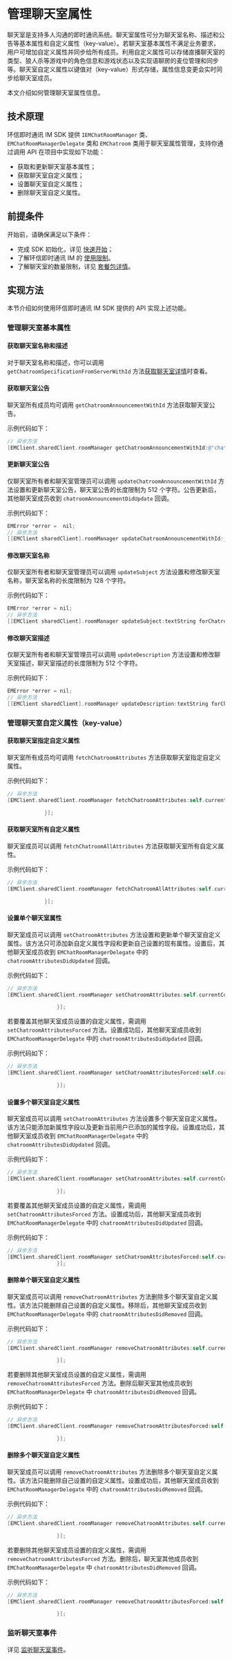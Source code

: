 # 管理聊天室属性

<Toc />

聊天室是支持多人沟通的即时通讯系统。聊天室属性可分为聊天室名称、描述和公告等基本属性和自定义属性（key-value）。若聊天室基本属性不满足业务要求，用户可增加自定义属性并同步给所有成员。利用自定义属性可以存储直播聊天室的类型、狼人杀等游戏中的角色信息和游戏状态以及实现语聊房的麦位管理和同步等。聊天室自定义属性以键值对（key-value）形式存储，属性信息变更会实时同步给聊天室成员。

本文介绍如何管理聊天室属性信息。

## 技术原理

环信即时通讯 IM SDK 提供 `IEMChatRoomManager` 类、`EMChatRoomManagerDelegate` 类和 `EMChatroom` 类用于聊天室属性管理，支持你通过调用 API 在项目中实现如下功能：

- 获取和更新聊天室基本属性；
- 获取聊天室自定义属性；
- 设置聊天室自定义属性；
- 删除聊天室自定义属性。

## 前提条件

开始前，请确保满足以下条件：

- 完成 SDK 初始化，详见 [快速开始](quickstart.html)；
- 了解环信即时通讯 IM 的 [使用限制](/product/limitation.html)。
- 了解聊天室的数量限制，详见 [套餐包详情](https://www.easemob.com/pricing/im)。

## 实现方法

本节介绍如何使用环信即时通讯 IM SDK 提供的 API 实现上述功能。

### 管理聊天室基本属性

#### 获取聊天室名称和描述

对于聊天室名称和描述，你可以调用 `getChatroomSpecificationFromServerWithId` 方法[获取聊天室详情](room_manage.html#获取聊天室详情)时查看。

#### 获取聊天室公告

聊天室所有成员均可调用 `getChatroomAnnouncementWithId` 方法获取聊天室公告。

示例代码如下：

```objectivec
// 异步方法
[EMClient.sharedClient.roomManager getChatroomAnnouncementWithId:@"chatRoomId" completion:nil];
```

#### 更新聊天室公告

仅聊天室所有者和聊天室管理员可以调用 `updateChatroomAnnouncementWithId` 方法设置和更新聊天室公告，聊天室公告的长度限制为 512 个字符。公告更新后，其他聊天室成员收到 `chatroomAnnouncementDidUpdate` 回调。

示例代码如下：

```objectivec
EMError *error =  nil;
// 异步方法
[[EMClient sharedClient].roomManager updateChatroomAnnouncementWithId:_chatroomId announcement:textString completion:nil];
```

#### 修改聊天室名称

仅聊天室所有者和聊天室管理员可以调用 `updateSubject` 方法设置和修改聊天室名称，聊天室名称的长度限制为 128 个字符。

示例代码如下：

```objectivec
EMError *error = nil;
// 异步方法
[[EMClient sharedClient].roomManager updateSubject:textString forChatroom:self.chatroom.chatroomId completion:nil];
```

#### 修改聊天室描述

仅聊天室所有者和聊天室管理员可以调用 `updateDescription` 方法设置和修改聊天室描述，聊天室描述的长度限制为 512 个字符。

示例代码如下：

```objectivec
EMError *error = nil;
// 异步方法
[[EMClient sharedClient].roomManager updateDescription:textString forChatroom:self.chatroom.chatroomId completion:nil];
```

### 管理聊天室自定义属性（key-value）

#### 获取聊天室指定自定义属性

聊天室所有成员均可调用 `fetchChatroomAttributes` 方法获取聊天室指定自定义属性。

示例代码如下：

```objectivec
// 异步方法
[EMClient.sharedClient.roomManager fetchChatroomAttributes:self.currentConversation.conversationId keys:@[@"123"] completion:^(NSDictionary * _Nullable map, EMError * _Nullable error) {

            }];
```

#### 获取聊天室所有自定义属性

聊天室成员可以调用 `fetchChatroomAllAttributes` 方法获取聊天室所有自定义属性。

示例代码如下：

```objectivec
// 异步方法
[EMClient.sharedClient.roomManager fetchChatroomAllAttributes:self.currentConversation.conversationId completion:^(NSDictionary * _Nullable map, EMError * _Nullable error) {

            }];
```

#### 设置单个聊天室属性

聊天室成员可以调用 `setChatroomAttributes` 方法设置和更新单个聊天室自定义属性。该方法只可添加新自定义属性字段和更新自己设置的现有属性。设置后，其他聊天室成员收到 `EMChatRoomManagerDelegate` 中的 `chatroomAttributesDidUpdated` 回调。

示例代码如下：

```objectivec
// 异步方法
[EMClient.sharedClient.roomManager setChatroomAttributes:self.currentConversation.conversationId key:@"234" value:@"123" autoDelete:YES completionBlock:^(EMError * _Nullable aError, NSDictionary<NSString *,NSString *> * _Nullable failureKeys) {

                }];
```

若要覆盖其他聊天室成员设置的自定义属性，需调用 `setChatroomAttributesForced` 方法。设置成功后，其他聊天室成员收到 `EMChatRoomManagerDelegate` 中的 `chatroomAttributesDidUpdated` 回调。

示例代码如下：

```objectivec
// 异步方法
[EMClient.sharedClient.roomManager setChatroomAttributesForced:self.currentConversation.conversationId key:@"234" value:@"123" autoDelete:YES completionBlock:^(EMError * _Nullable aError, NSDictionary<NSString *,NSString *> * _Nullable failureKeys) {

                }];
```

#### 设置多个聊天室自定义属性

聊天室成员可以调用 `setChatroomAttributes` 方法设置多个聊天室自定义属性。该方法只能添加新属性字段以及更新当前用户已添加的属性字段。设置成功后，其他聊天室成员收到 `EMChatRoomManagerDelegate` 中的 `chatroomAttributesDidUpdated` 回调。

示例代码如下：

```objectivec
// 异步方法
[EMClient.sharedClient.roomManager setChatroomAttributes:self.currentConversation.conversationId attributes:@{@"testKey":@"123"} autoDelete:YES completionBlock:^(EMError * _Nullable aError, NSDictionary<NSString *,NSString *> * _Nullable failureKeys) {

                }];
```

若要覆盖其他聊天室成员设置的自定义属性，需调用 `setChatroomAttributesForced` 方法。设置成功后，其他聊天室成员收到 `EMChatRoomManagerDelegate` 中的 `chatroomAttributesDidUpdated` 回调。

示例代码如下：

```objectivec
// 异步方法
[EMClient.sharedClient.roomManager setChatroomAttributesForced:self.currentConversation.conversationId attributes:@{@"testKey":@"123"} autoDelete:YES completionBlock:^(EMError * _Nullable aError, NSDictionary<NSString *,NSString *> * _Nullable failureKeys) {
                }];
```

#### 删除单个聊天室自定义属性

聊天室成员可以调用 `removeChatroomAttributes` 方法删除多个聊天室自定义属性。该方法只能删除自己设置的自定义属性。移除后，其他聊天室成员收到 `EMChatRoomManagerDelegate` 中的 `chatroomAttributesDidRemoved` 回调。

示例代码如下：

```objectivec
// 异步方法
[EMClient.sharedClient.roomManager removeChatroomAttributes:self.currentConversation.conversationId key:@"234" autoDelete:YES completionBlock:^(EMError * _Nullable aError, NSDictionary<NSString *,NSString *> * _Nullable failureKeys) {

                }];
```

若要删除其他聊天室成员设置的自定义属性，需调用 `removeChatroomAttributesForced` 方法。删除后聊天室其他成员收到 `EMChatRoomManagerDelegate` 中 `chatroomAttributesDidRemoved` 回调。

示例代码如下：

```objectivec
// 异步方法
[EMClient.sharedClient.roomManager removeChatroomAttributesForced:self.currentConversation.conversationId key:@"234" autoDelete:YES completionBlock:^(EMError * _Nullable aError, NSDictionary<NSString *,NSString *> * _Nullable failureKeys) {

                }];
```

#### 删除多个聊天室自定义属性

聊天室成员可以调用 `removeChatroomAttributes` 方法删除多个聊天室自定义属性。该方法只能删除自己设置的自定义属性。设置成功后，其他聊天室成员收到 `EMChatRoomManagerDelegate` 中的 `chatroomAttributesDidRemoved` 回调。

示例代码如下：

```objectivec
// 异步方法
[EMClient.sharedClient.roomManager removeChatroomAttributes:self.currentConversation.conversationId attributes:@[@"testKey"] completionBlock:^(EMError * _Nullable aError, NSDictionary<NSString *,NSString *> * _Nullable failureKeys) {

                }];
```

若要删除其他聊天室成员设置的自定义属性，需调用 `removeChatroomAttributesForced` 方法。删除后，聊天室其他成员收到 `EMChatRoomManagerDelegate` 中 `chatroomAttributesDidRemoved` 回调。

示例代码如下：

```objectivec
// 异步方法
[EMClient.sharedClient.roomManager removeChatroomAttributesForced:self.currentConversation.conversationId attributes:@[@"testKey"] completionBlock:^(EMError * _Nullable aError, NSDictionary<NSString *,NSString *> * _Nullable failureKeys) {

                }];
```

### 监听聊天室事件

详见 [监听聊天室事件](https://docs-im.easemob.com/ccim/iOS/chatroom2)。
